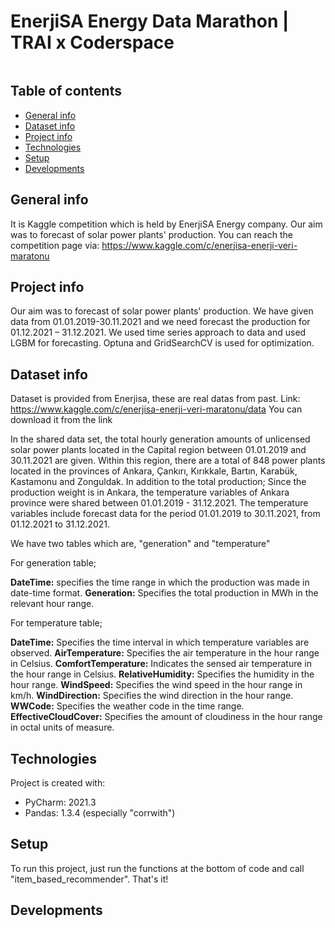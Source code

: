 # EnerjiSA Energy Data Marathon | TRAI x Coderspace

<p align="center">
	<img src="  " />

</p>

## Table of contents
* [General info](#general-info)
* [Dataset info](#dataset-info)
* [Project info](#project-info)
* [Technologies](#technologies)
* [Setup](#setup)
* [Developments](#developments)

## General info
It is Kaggle competition which is held by EnerjiSA Energy company. Our aim was to forecast of solar power plants' production. 
You can reach the competition page via:
https://www.kaggle.com/c/enerjisa-enerji-veri-maratonu

## Project info
Our aim was to forecast of solar power plants' production. We have given data from 01.01.2019-30.11.2021 and we need forecast the production for 01.12.2021 – 31.12.2021. We used time series approach to data and used LGBM for forecasting. Optuna and GridSearchCV is used for optimization.


## Dataset info
Dataset is provided from Enerjisa, these are real datas from past.
Link: https://www.kaggle.com/c/enerjisa-enerji-veri-maratonu/data
You can download it from the link

In the shared data set, the total hourly generation amounts of unlicensed solar power plants located in the Capital region between 01.01.2019 and 30.11.2021 are given. Within this region, there are a total of 848 power plants located in the provinces of Ankara, Çankırı, Kırıkkale, Bartın, Karabük, Kastamonu and Zonguldak. In addition to the total production; Since the production weight is in Ankara, the temperature variables of Ankara province were shared between 01.01.2019 - 31.12.2021. The temperature variables include forecast data for the period 01.01.2019 to 30.11.2021, from 01.12.2021 to 31.12.2021.



We have two tables which are, "generation" and "temperature"

For generation table;

**DateTime:** specifies the time range in which the production was made in date-time format.
**Generation:** Specifies the total production in MWh in the relevant hour range.

For temperature table;

**DateTime:** Specifies the time interval in which temperature variables are observed.
**AirTemperature:** Specifies the air temperature in the hour range in Celsius.
**ComfortTemperature:** Indicates the sensed air temperature in the hour range in Celsius.
**RelativeHumidity:** Specifies the humidity in the hour range.
**WindSpeed:** Specifies the wind speed in the hour range in km/h.
**WindDirection:** Specifies the wind direction in the hour range.
**WWCode:** Specifies the weather code in the time range.
**EffectiveCloudCover:** Specifies the amount of cloudiness in the hour range in octal units of measure.

## Technologies
Project is created with:
* PyCharm: 2021.3 
* Pandas: 1.3.4 (especially "corrwith")


	
## Setup
To run this project, just run the functions at the bottom of code and call "item_based_recommender". That's it!

## Developments 






